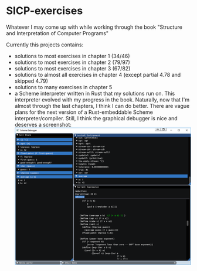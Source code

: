 # SICP-exercises
Whatever I may come up with while working through the book "Structure and Interpretation of Computer Programs"

Currently this projects contains:
- solutions to most exercises in chapter 1 (34/46)
- solutions to most exercises in chapter 2 (79/97)
- solutions to most exercises in chapter 3 (67/82)
- solutions to almost all exercises in chapter 4 (except partial 4.78 and skipped 4.79)
- solutions to many exercises in chapter 5
- a Scheme interpreter written in Rust that my solutions run on. This interpreter evolved with my progress in the book. 
  Naturally, now that I'm almost through the last chapters, I think I can do better. There are vague plans for the next 
  version of a Rust-embeddable Scheme interpreter/compiler.
  Still, I think the graphical debugger is nice and deserves a screenshot:
   ![screenshot](https://github.com/mbillingr/SICP-exercises/blob/master/resources/debugger.png)
